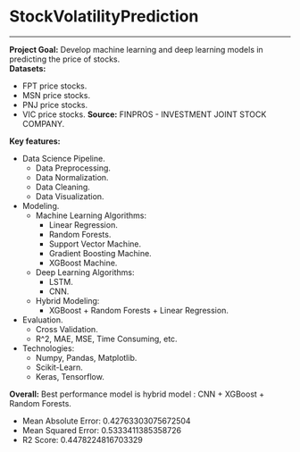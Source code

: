 # StockVolatilityPrediction
---

**Project Goal:** Develop machine learning and deep learning models in predicting the price of stocks.\
**Datasets:** 
  * FPT price stocks.
  * MSN price stocks.
  * PNJ price stocks.
  * VIC price stocks.
**Source:** FINPROS - INVESTMENT JOINT STOCK COMPANY.

**Key features:**
  * Data Science Pipeline.
    * Data Preprocessing.
    * Data Normalization.
    * Data Cleaning.
    * Data Visualization.
  * Modeling.
    * Machine Learning Algorithms:
      * Linear Regression.
      * Random Forests.
      * Support Vector Machine.
      * Gradient Boosting Machine.
      * XGBoost Machine.
    * Deep Learning Algorithms:
      * LSTM.
      * CNN.
    * Hybrid Modeling:
      * XGBoost + Random Forests + Linear Regression.
  * Evaluation.
    *  Cross Validation.
    *  R^2, MAE, MSE, Time Consuming, etc.
*  Technologies:
    * Numpy, Pandas, Matplotlib.
    * Scikit-Learn.
    * Keras, Tensorflow.

**Overall:** Best performance model is hybrid model : CNN + XGBoost + Random Forests.
* Mean Absolute Error: 0.42763303075672504
* Mean Squared Error: 0.5333411385358726
* R2 Score: 0.4478224816703329 
